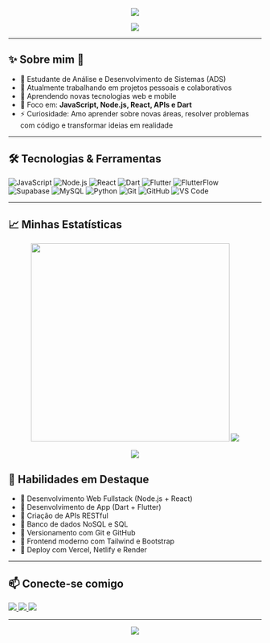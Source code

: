  <!-- BANNER -->
<p align="center">
  <img src="https://capsule-render.vercel.app/api?type=waving&color=0:0000FF,100:00008B&height=200&section=header&text=Olá%20👋,%20eu%20sou%20a%20Sara!&fontSize=35&fontColor=ffffff&animation=fadeIn" />
</p>

<p align="center">
  <a href="https://github.com/SaraBrisa">
    <img src="https://readme-typing-svg.herokuapp.com/?color=00FFFF&size=22&center=true&vCenter=true&width=600&lines=✨+Hello!+My+name+is+Sara!+✨;🧩About+me:;👨‍💻+Studant+of+TI;🎯+Focused+on+solving+problems;💡+Passionate+about+technology+and;continuous+learning!;🦑✨Welcome+to+my+profile!✨🦑" />
  </a>
</p>

---


## ✨ Sobre mim 🧩

- 📖 Estudante de Análise e Desenvolvimento de Sistemas (ADS)
- 🔭 Atualmente trabalhando em projetos pessoais e colaborativos
- 🌱 Aprendendo novas tecnologias web e mobile
- 🎯 Foco em: **JavaScript, Node.js, React, APIs e Dart**
- ⚡ Curiosidade: Amo aprender sobre novas  áreas, resolver problemas com código e transformar ideias em realidade

---

## 🛠️ Tecnologias & Ferramentas

![JavaScript](https://img.shields.io/badge/-JavaScript-F7DF1E?logo=javascript&logoColor=000)
![Node.js](https://img.shields.io/badge/-Node.js-339933?logo=node.js&logoColor=fff)
![React](https://img.shields.io/badge/-React-61DAFB?logo=react&logoColor=000)
![Dart](https://img.shields.io/badge/-Dart-0175C2?logo=dart&logoColor=fff)
![Flutter](https://img.shields.io/badge/Flutter-02569B?logo=flutter&logoColor=white)
![FlutterFlow](https://img.shields.io/badge/FlutterFlow-430098?logoColor=white)
![Supabase](https://img.shields.io/badge/Supabase-black?logo=supabase&logoColor=3ECF8E)
![MySQL](https://img.shields.io/badge/-MySQL-00758F?logo=mysql&logoColor=white)
![Python](https://img.shields.io/badge/-Python-3776AB?logo=python&logoColor=fff)
![Git](https://img.shields.io/badge/-Git-F05032?logo=git&logoColor=fff)
![GitHub](https://img.shields.io/badge/-GitHub-181717?logo=github&logoColor=fff)
![VS Code](https://img.shields.io/badge/-VSCode-007ACC?logo=visual-studio-code&logoColor=white)

---

## 📈 Minhas Estatísticas 

<p align="center">
<img src="https://github-readme-stats.vercel.app/api?username=SaraBrisa&show_icons=true&hide_border=false&bg_color=0a0a30&title_color=4169e1&text_color=00ffff&icon_color=ffff00&border_color=ffffff" width="395"/>
<img src="https://github-readme-stats.vercel.app/api/top-langs/?username=SaraBrisa&layout=compact&hide_border=false&bg_color=0a0a30&title_color=4169e1&text_color=00ffff&border_color=ffffff"/>

</p>
<p align="center">
  <img src="https://streak-stats.demolab.com/?user=SaraBrisa&theme=radical&hide_border=false&background=0a0a30&ring=4169e1&fire=4169e1&currStreakNum=ffff00&sideNums=ffff00&dates=00ffff" />
 </p>


## 🧠 Habilidades em Destaque

- 🔹 Desenvolvimento Web Fullstack (Node.js + React)
- 🔹 Desenvolvimento de App (Dart + Flutter)
- 🔹 Criação de APIs RESTful
- 🔹 Banco de dados NoSQL e SQL
- 🔹 Versionamento com Git e GitHub
- 🔹 Frontend moderno com Tailwind e Bootstrap
- 🔹 Deploy com Vercel, Netlify e Render

---

## 📫 Conecte-se comigo

<p>
  <a href="mailto:sarabgmariano24@gmil.com">
    <img src="https://img.shields.io/badge/-Email-D14836?style=flat-square&logo=gmail&logoColor=white"/>
  </a>
  <a href="https://www.linkedin.com/in/SEU_LINKEDIN">
    <img src="https://img.shields.io/badge/-LinkedIn-blue?style=flat-square&logo=linkedin&logoColor=white"/>
  </a>
  <a href="https://wa.me/(16) 99360-5122">
    <img src="https://img.shields.io/badge/-WhatsApp-25D366?style=flat-square&logo=whatsapp&logoColor=white"/>
  </a>
</p>

---

<p align="center">
  <img src="https://capsule-render.vercel.app/api?type=waving&color=0:00008B,100:0000FF&height=120&section=footer"/>
</p>
